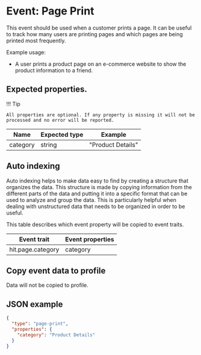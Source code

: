 # Event: Page Print

This event should be used when a customer prints a page. It can be useful to track how many users are printing pages and
which pages are being printed most frequently.

Example usage:
* A user prints a product page on an e-commerce website to show the product information to a friend.

## Expected properties.

!!! Tip

    All properties are optional. If any property is missing it will not be processed and no error will be reported.

| Name     | Expected type   | Example                                             |
|----------|-----------------|-----------------------------------------------------|
| category | string          | "Product Details" |

## Auto indexing

Auto indexing helps to make data easy to find by creating a structure that organizes the data. This structure is made by
copying information from the different parts of the data and putting it into a specific format that can be used to
analyze and group the data. This is particularly helpful when dealing with unstructured data that needs to be organized
in order to be useful.

This table describes which event property will be copied to event traits.

| Event trait       | Event properties   |
|-------------------|--------------------|
| hit.page.category | category           | 

## Copy event data to profile

Data will not be copied to profile.

## JSON example

```json
{
  "type": "page-print",
  "properties": {
    "category": "Product Details"
  }
}
```
    
    
